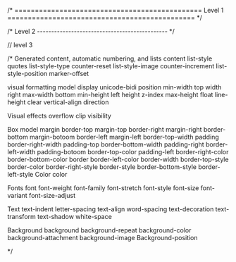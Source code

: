 /* ==============================================
  Level 1
============================================== */

/* Level 2
---------------------------------------------- */

// level 3

/*
Generated content, automatic numbering, and lists
    content                     list-style
    quotes                      list-style-type
    counter-reset               list-style-image
    counter-increment           list-style-position
    marker-offset

visual formatting model
    display                     unicode-bidi
    position                    min-width
    top                         width
    right                       max-width
    bottom                      min-height
    left                        height
    z-index                     max-height
    float                       line-height
    clear                       vertical-align
    direction

Visual effects
    overflow
    clip
    visibility

Box model
    margin                      border-top
    margin-top                  border-right
    margin-right                border-bottom
    margin-botoom               border-left
    margin-left                 border-top-width
    padding                     border-right-width
    padding-top                 border-bottom-width
    padding-right               border-left-width
    padding-botoom              border-top-color
    padding-left                border-right-color
                                border-bottom-color
    border                      border-left-color
    border-width                border-top-style
    border-color                border-right-style
    border-style                border-bottom-style
                                border-left-style
Color
    color

Fonts
    font                        font-weight
    font-family                 font-stretch
    font-style                  font-size
    font-variant                font-size-adjust

Text
    text-indent                 letter-spacing
    text-align                  word-spacing
    text-decoration             text-transform
    text-shadow                 white-space

Background
    background                  background-repeat
    background-color            background-attachment
    background-image            Background-position

*/
